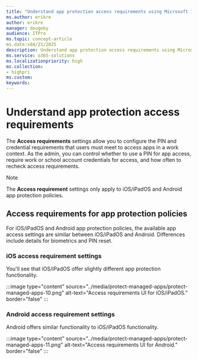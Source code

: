 ```yaml
---
title: "Understand app protection access requirements using Microsoft Intune"
ms.author: erikre
author: erikre
manager: dougeby
audience: ITPro
ms.topic: concept-article
ms.date:s04/21/2025
description: Understand app protection access requirements using Microsoft Intune.
ms.service: o365-solutions
ms.localizationpriority: high
ms.collection:
- highpri
ms.custom:
keywords:
---
```


# Understand app protection access requirements

The **Access requirements** settings allow you to configure the PIN and credential requirements that users must meet to access apps in a work context. As the admin, you can control whether to use a PIN for app access, require work or school account credentials for access, and how often to recheck access requirements.

> [!NOTE]
> The **Access requirement** settings only apply to iOS/iPadOS and Android app protection policies.

## Access requirements for app protection policies

For iOS/iPadOS and Android app protection policies, the available app access settings are similar between iOS/iPadOS and Android. Differences include details for biometrics and PIN reset.

### iOS access requirement settings

You'll see that iOS/iPadOS offer slightly different app protection functionality.

:::image type="content" source="../media/protect-managed-apps/protect-managed-apps-10.png" alt-text="Access requirements UI for iOS/iPadOS." border="false" :::

### Android access requirement settings

Android offers similar functionality to iOS/iPadOS functionality.

:::image type="content" source="../media/protect-managed-apps/protect-managed-apps-11.png" alt-text="Access requirements UI for Android." border="false" :::
